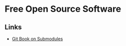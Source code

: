 # Free Open Source Software

## Links

- [Git Book on Submodules](https://git-scm.com/book/en/v2/Git-Tools-Submodules)

